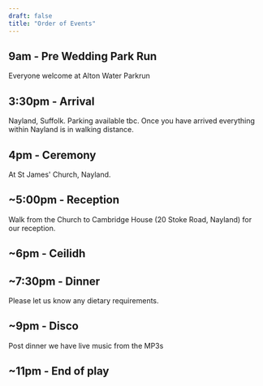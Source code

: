 ```yaml
---
draft: false
title: "Order of Events"
---
```


## 9am - Pre Wedding Park Run
Everyone welcome at Alton Water Parkrun  

## 3:30pm - Arrival
Nayland, Suffolk. Parking available tbc. Once you have arrived everything within Nayland is in walking distance. 

## 4pm - Ceremony
At St James' Church, Nayland. 

## ~5:00pm - Reception
Walk from the Church to Cambridge House (20 Stoke Road, Nayland) for our reception.

## ~6pm - Ceilidh

## ~7:30pm - Dinner
Please let us know any dietary requirements.

## ~9pm - Disco
Post dinner we have live music from the MP3s 

## ~11pm - End of play

